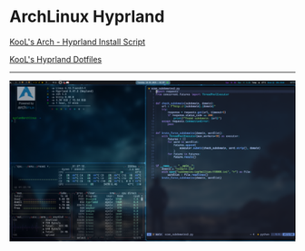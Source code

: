 # ArchLinux Hyprland

[KooL's Arch - Hyprland Install Script](https://github.com/JaKooLit/Arch-Hyprland)

[KooL's Hyprland Dotfiles](https://github.com/JaKooLit/Hyprland-Dots)

---
![](assets/capa.png)
